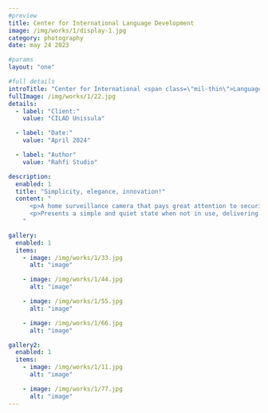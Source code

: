 ```yaml
---
#preview
title: Center for International Language Development
image: /img/works/1/display-1.jpg
category: photography
date: may 24 2023

#params
layout: "one"

#full details
introTitle: "Center for International <span class=\"mil-thin\">Language Development</span>"
fullImage: /img/works/1/22.jpg
details:
  - label: "Client:"
    value: "CILAD Unissula"

  - label: "Date:"
    value: "April 2024"

  - label: "Author"
    value: "Rahfi Studio"

description:
  enabled: 1
  title: "Simplicity, elegance, innovation!"
  content: "
      <p>A home surveillance camera that pays great attention to security and user privacy, featuring two modes to provide security while protecting personal privacy.The camera has an open and closed mode, we define the product to have clear two sides, expressing two working states and emotions.</p>
      <p>Presents a simple and quiet state when not in use, delivering a gentle and security.At the same time, the camera can adapt to a variety of environments, providing elegant ways of wall hanging and standing installation.</p>
    "

gallery:
  enabled: 1
  items:
    - image: /img/works/1/33.jpg
      alt: "image"

    - image: /img/works/1/44.jpg
      alt: "image"

    - image: /img/works/1/55.jpg
      alt: "image"

    - image: /img/works/1/66.jpg
      alt: "image"

gallery2:
  enabled: 1
  items:
    - image: /img/works/1/11.jpg
      alt: "image"

    - image: /img/works/1/77.jpg
      alt: "image"
---
```

